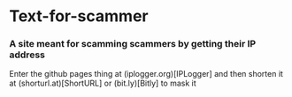 # Text-for-scammer
### A site meant for scamming scammers by getting their IP address
Enter the github pages thing at (iplogger.org)[IPLogger] and then shorten it at (shorturl.at)[ShortURL] or (bit.ly)[Bitly] to mask it
